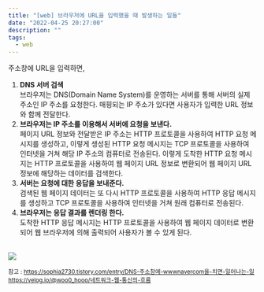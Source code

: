 ```yaml
---
title: "[web] 브라우저에 URL을 입력했을 때 발생하는 일들"
date: "2022-04-25 20:27:00"
description: ""
tags:
  - web
---
```


주소창에 URL을 입력하면,

1. **DNS 서버 검색** <br>
   브라우저는 DNS(Domain Name System)를 운영하는 서버를 통해 서버의 실제 주소인 IP 주소를 요청한다. 매핑되는 IP 주소가 있다면 사용자가 입력한 URL 정보와 함께 전달한다.
2. **브라우저는 IP 주소를 이용해서 서버에 요청을 보낸다.** <br>
   페이지 URL 정보와 전달받은 IP 주소는 HTTP 프로토콜을 사용하여 HTTP 요청 메시지를 생성하고, 이렇게 생성된 HTTP 요청 메시지는 TCP 프로토콜을 사용하여 인터넷을 거쳐 해당 IP 주소의 컴퓨터로 전송된다. 이렇게 도착한 HTTP 요청 메시지는 HTTP 프로토콜을 사용하여 웹 페이지 URL 정보로 변환되어 웹 페이지 URL 정보에 해당하는 데이터를 검색한다.
3. **서버는 요청에 대한 응답을 보내준다.** <br>
   검색된 웹 페이지 데이터는 또 다시 HTTP 프로토콜을 사용하여 HTTP 응답 메시지를 생성하고 TCP 프로토콜을 사용하여 인터넷을 거쳐 원래 컴퓨터로 전송된다.
4. **브라우저는 응답 결과를 렌더링 한다.**<br>
   도착한 HTTP 응답 메시지는 HTTP 프로토콜을 사용하여 웹 페이지 데이터로 변환되어 웹 브라우저에 의해 출력되어 사용자가 볼 수 있게 된다.

<br>

<img src="https://media.vlpt.us/images/woo0_hooo/post/e119383c-61cc-46d5-a85d-b27b65ddee1e/Untitled.png">

<small class="from add">참고 : <a href="https://sophia2730.tistory.com/entry/DNS-주소창에-wwwnavercom을-치면-일어나는-일" tearget="_blank">https://sophia2730.tistory.com/entry/DNS-주소창에-wwwnavercom을-치면-일어나는-일</a><br><a href="https://velog.io/@woo0_hooo/네트워크-웹-통신의-흐름" target="_blank">https://velog.io/@woo0_hooo/네트워크-웹-통신의-흐름</a>
</small>
